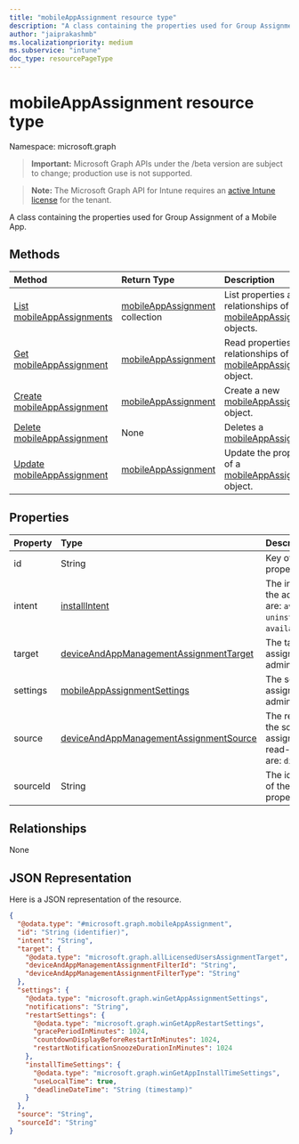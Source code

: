 ```yaml
---
title: "mobileAppAssignment resource type"
description: "A class containing the properties used for Group Assignment of a Mobile App."
author: "jaiprakashmb"
ms.localizationpriority: medium
ms.subservice: "intune"
doc_type: resourcePageType
---
```


# mobileAppAssignment resource type

Namespace: microsoft.graph

> **Important:** Microsoft Graph APIs under the /beta version are subject to change; production use is not supported.

> **Note:** The Microsoft Graph API for Intune requires an [active Intune license](https://go.microsoft.com/fwlink/?linkid=839381) for the tenant.

A class containing the properties used for Group Assignment of a Mobile App.

## Methods
|Method|Return Type|Description|
|:---|:---|:---|
|[List mobileAppAssignments](../api/intune-apps-mobileappassignment-list.md)|[mobileAppAssignment](../resources/intune-apps-mobileappassignment.md) collection|List properties and relationships of the [mobileAppAssignment](../resources/intune-apps-mobileappassignment.md) objects.|
|[Get mobileAppAssignment](../api/intune-apps-mobileappassignment-get.md)|[mobileAppAssignment](../resources/intune-apps-mobileappassignment.md)|Read properties and relationships of the [mobileAppAssignment](../resources/intune-apps-mobileappassignment.md) object.|
|[Create mobileAppAssignment](../api/intune-apps-mobileappassignment-create.md)|[mobileAppAssignment](../resources/intune-apps-mobileappassignment.md)|Create a new [mobileAppAssignment](../resources/intune-apps-mobileappassignment.md) object.|
|[Delete mobileAppAssignment](../api/intune-apps-mobileappassignment-delete.md)|None|Deletes a [mobileAppAssignment](../resources/intune-apps-mobileappassignment.md).|
|[Update mobileAppAssignment](../api/intune-apps-mobileappassignment-update.md)|[mobileAppAssignment](../resources/intune-apps-mobileappassignment.md)|Update the properties of a [mobileAppAssignment](../resources/intune-apps-mobileappassignment.md) object.|

## Properties
|Property|Type|Description|
|:---|:---|:---|
|id|String|Key of the entity. This property is read-only.|
|intent|[installIntent](../resources/intune-shared-installintent.md)|The install intent defined by the admin. Possible values are: `available`, `required`, `uninstall`, `availableWithoutEnrollment`.|
|target|[deviceAndAppManagementAssignmentTarget](../resources/intune-shared-deviceandappmanagementassignmenttarget.md)|The target group assignment defined by the admin.|
|settings|[mobileAppAssignmentSettings](../resources/intune-shared-mobileappassignmentsettings.md)|The settings for target assignment defined by the admin.|
|source|[deviceAndAppManagementAssignmentSource](../resources/intune-shared-deviceandappmanagementassignmentsource.md)|The resource type which is the source for the assignment. This property is read-only. Possible values are: `direct`, `policySets`.|
|sourceId|String|The identifier of the source of the assignment. This property is read-only.|

## Relationships
None

## JSON Representation
Here is a JSON representation of the resource.
<!-- {
  "blockType": "resource",
  "keyProperty": "id",
  "@odata.type": "microsoft.graph.mobileAppAssignment"
}
-->
``` json
{
  "@odata.type": "#microsoft.graph.mobileAppAssignment",
  "id": "String (identifier)",
  "intent": "String",
  "target": {
    "@odata.type": "microsoft.graph.allLicensedUsersAssignmentTarget",
    "deviceAndAppManagementAssignmentFilterId": "String",
    "deviceAndAppManagementAssignmentFilterType": "String"
  },
  "settings": {
    "@odata.type": "microsoft.graph.winGetAppAssignmentSettings",
    "notifications": "String",
    "restartSettings": {
      "@odata.type": "microsoft.graph.winGetAppRestartSettings",
      "gracePeriodInMinutes": 1024,
      "countdownDisplayBeforeRestartInMinutes": 1024,
      "restartNotificationSnoozeDurationInMinutes": 1024
    },
    "installTimeSettings": {
      "@odata.type": "microsoft.graph.winGetAppInstallTimeSettings",
      "useLocalTime": true,
      "deadlineDateTime": "String (timestamp)"
    }
  },
  "source": "String",
  "sourceId": "String"
}
```
